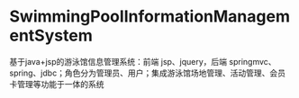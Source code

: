 # SwimmingPoolInformationManagementSystem
 基于java+jsp的游泳馆信息管理系统：前端 jsp、jquery，后端 springmvc、spring、jdbc；角色分为管理员、用户；集成游泳馆场地管理、活动管理、会员卡管理等功能于一体的系统
